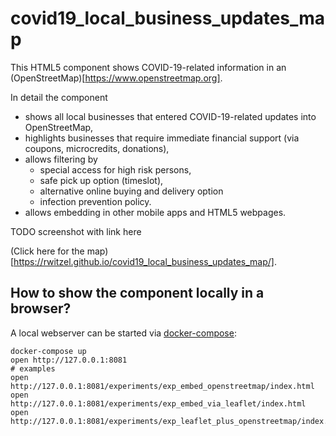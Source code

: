 # covid19_local_business_updates_map

This HTML5 component shows COVID-19-related information in an 
(OpenStreetMap)[https://www.openstreetmap.org].

In detail the component
* shows all local businesses that entered COVID-19-related updates into OpenStreetMap,
* highlights businesses that require immediate financial support (via coupons, microcredits, donations),
* allows filtering by
   * special access for high risk persons, 
   * safe pick up option (timeslot), 
   * alternative online buying and delivery option
   * infection prevention policy. 
* allows embedding in other mobile apps and HTML5 webpages.

TODO screenshot with link here

(Click here for the map)[https://rwitzel.github.io/covid19_local_business_updates_map/].

## How to show the component locally in a browser?

A local webserver can be started via [docker-compose](https://docs.docker.com/compose/install/):

    docker-compose up
    open http://127.0.0.1:8081
    # examples
    open http://127.0.0.1:8081/experiments/exp_embed_openstreetmap/index.html
    open http://127.0.0.1:8081/experiments/exp_embed_via_leaflet/index.html
    open http://127.0.0.1:8081/experiments/exp_leaflet_plus_openstreetmap/index.html
